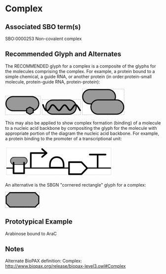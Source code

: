# Complex

## Associated SBO term(s)
SBO:0000253 Non-covalent complex

## Recommended Glyph and Alternates
The RECOMMENDED glyph for a complex is a composite of the glyphs for the molecules comprising the complex.  For example, a protein bound to a simple chemical, a guide RNA, or another protein (in order:protein-small molecule, protein-guide RNA, protein-protein):

![glyph example](complex-ps-specification.png)
![glyph example](complex-pr-specification.png)
![glyph example](complex-pp-specification.png)

This may also be applied to show complex formation (binding) of a molecule to a nucleic acid backbone by compositing the glyph for the molecule with appropriate portion of the diagram the nucleic acid backbone.  For example, a protein binding to the promoter of a transcriptional unit:

![glyph example](complex-pdna-specification.png)

An alternative is the SBGN "cornered rectangle" glyph for a complex:

![glyph specification](complex-sbgn-specification.png)

## Prototypical Example

Arabinose bound to AraC

## Notes
Alternate BioPAX definition: Complex: http://www.biopax.org/release/biopax-level3.owl#Complex
